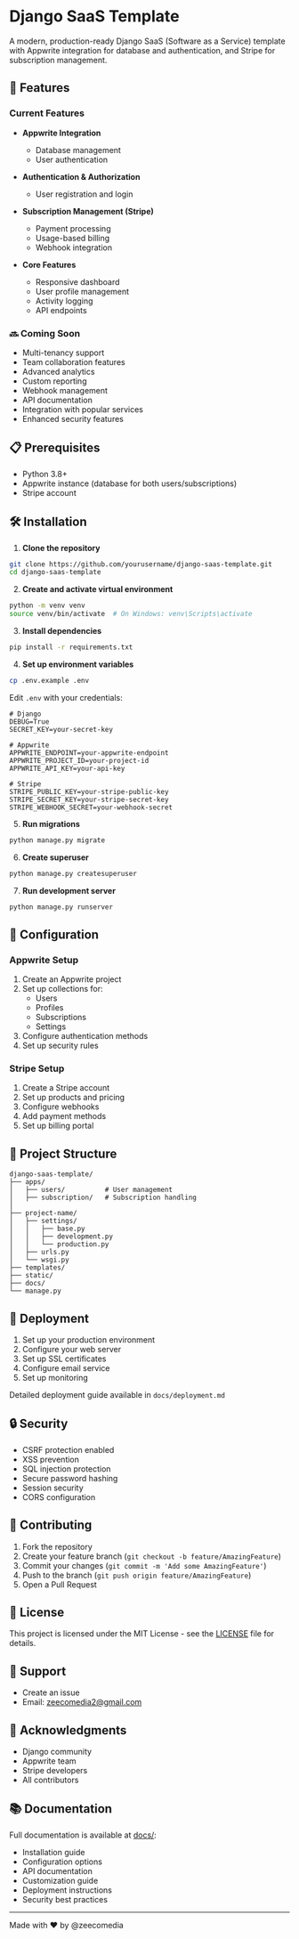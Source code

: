 # Django SaaS Template

A modern, production-ready Django SaaS (Software as a Service) template with Appwrite integration for database and authentication, and Stripe for subscription management.

## 🚀 Features

### Current Features
- **Appwrite Integration**
  - Database management
  - User authentication
  

- **Authentication & Authorization**
  - User registration and login
  

- **Subscription Management (Stripe)**
  - Payment processing
  - Usage-based billing
  - Webhook integration

- **Core Features**
  - Responsive dashboard
  - User profile management
  - Activity logging
  - API endpoints

### 🔜 Coming Soon
- Multi-tenancy support
- Team collaboration features
- Advanced analytics
- Custom reporting
- Webhook management
- API documentation
- Integration with popular services
- Enhanced security features

## 📋 Prerequisites

- Python 3.8+
- Appwrite instance (database for both users/subscriptions)
- Stripe account
  

## 🛠️ Installation

1. **Clone the repository**
```bash
git clone https://github.com/yourusername/django-saas-template.git
cd django-saas-template
```

2. **Create and activate virtual environment**
```bash
python -m venv venv
source venv/bin/activate  # On Windows: venv\Scripts\activate
```

3. **Install dependencies**
```bash
pip install -r requirements.txt
```

4. **Set up environment variables**
```bash
cp .env.example .env
```

Edit `.env` with your credentials:
```
# Django
DEBUG=True
SECRET_KEY=your-secret-key

# Appwrite
APPWRITE_ENDPOINT=your-appwrite-endpoint
APPWRITE_PROJECT_ID=your-project-id
APPWRITE_API_KEY=your-api-key

# Stripe
STRIPE_PUBLIC_KEY=your-stripe-public-key
STRIPE_SECRET_KEY=your-stripe-secret-key
STRIPE_WEBHOOK_SECRET=your-webhook-secret
```

5. **Run migrations**
```bash
python manage.py migrate
```

6. **Create superuser**
```bash
python manage.py createsuperuser
```

7. **Run development server**
```bash
python manage.py runserver
```

## 🔧 Configuration

### Appwrite Setup

1. Create an Appwrite project
2. Set up collections for:
   - Users
   - Profiles
   - Subscriptions
   - Settings
3. Configure authentication methods
4. Set up security rules

### Stripe Setup

1. Create a Stripe account
2. Set up products and pricing
3. Configure webhooks
4. Add payment methods
5. Set up billing portal

## 📁 Project Structure

```
django-saas-template/
├── apps/
│   ├── users/          # User management
│   ├── subscription/   # Subscription handling
│   
├── project-name/
│   ├── settings/
│   │   ├── base.py
│   │   ├── development.py
│   │   └── production.py
│   ├── urls.py
│   └── wsgi.py
├── templates/
├── static/
├── docs/
└── manage.py
```

## 🚀 Deployment

1. Set up your production environment
2. Configure your web server
3. Set up SSL certificates
4. Configure email service
5. Set up monitoring

Detailed deployment guide available in `docs/deployment.md`

## 🔒 Security

- CSRF protection enabled
- XSS prevention
- SQL injection protection
- Secure password hashing
- Session security
- CORS configuration

## 📝 Contributing

1. Fork the repository
2. Create your feature branch (`git checkout -b feature/AmazingFeature`)
3. Commit your changes (`git commit -m 'Add some AmazingFeature'`)
4. Push to the branch (`git push origin feature/AmazingFeature`)
5. Open a Pull Request

## 📄 License

This project is licensed under the MIT License - see the [LICENSE](LICENSE) file for details.

## 📧 Support
- Create an issue
- Email: zeecomedia2@gmail.com

## 🙏 Acknowledgments
- Django community
- Appwrite team
- Stripe developers
- All contributors

## 📚 Documentation

Full documentation is available at [docs/](docs/):
- Installation guide
- Configuration options
- API documentation
- Customization guide
- Deployment instructions
- Security best practices

---
Made with ❤️ by @zeecomedia
